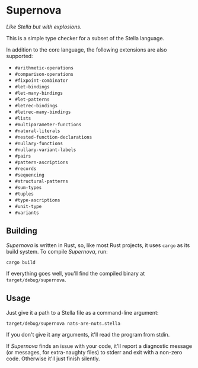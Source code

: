 # Supernova
*Like Stella but with explosions.*

This is a simple type checker for a subset of the Stella language.

In addition to the core language, the following extensions are also supported:

- `#arithmetic-operations`
- `#comparison-operations`
- `#fixpoint-combinator`
- `#let-bindings`
- `#let-many-bindings`
- `#let-patterns`
- `#letrec-bindings`
- `#letrec-many-bindings`
- `#lists`
- `#multiparameter-functions`
- `#natural-literals`
- `#nested-function-declarations`
- `#nullary-functions`
- `#nullary-variant-labels`
- `#pairs`
- `#pattern-ascriptions`
- `#records`
- `#sequencing`
- `#structural-patterns`
- `#sum-types`
- `#tuples`
- `#type-ascriptions`
- `#unit-type`
- `#variants`

## Building
*Supernova* is written in Rust, so, like most Rust projects, it uses `cargo` as its build system.
To compile *Supernova*, run:

```
cargo build
```

If everything goes well, you'll find the compiled binary at `target/debug/supernova`.

## Usage
Just give it a path to a Stella file as a command-line argument:

```
target/debug/supernova nats-are-nuts.stella
```

If you don't give it any arguments, it'll read the program from stdin.

If *Supernova* finds an issue with your code, it'll report a diagnostic message (or messages, for extra-naughty files) to stderr and exit with a non-zero code.
Otherwise it'll just finish silently.
